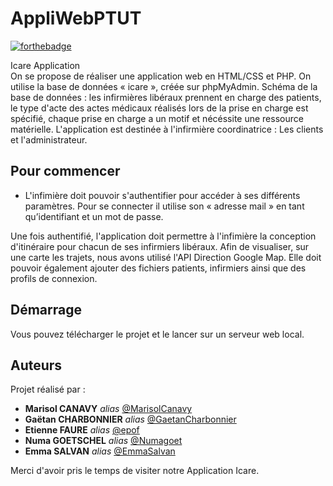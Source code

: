 # AppliWebPTUT

[![forthebadge](http://forthebadge.com/images/badges/built-with-love.svg)](http://forthebadge.com)

Icare Application                                           
On se propose de réaliser une application web en HTML/CSS et PHP.
On utilise la base de données « icare », créée sur phpMyAdmin.
Schéma de la base de données : les infirmières libéraux prennent en charge des patients, le type d'acte des actes médicaux réalisés lors de la prise en charge est spécifié, chaque prise en charge a un motif et nécéssite une ressource matérielle. 
L'application est destinée à l'infirmière coordinatrice : Les clients et l'administrateur.

## Pour commencer

* L'infimière doit pouvoir s'authentifier pour accéder à ses différents paramètres. Pour se connecter il utilise son « adresse mail » en tant qu’identifiant et un mot de passe.

Une fois authentifié, l'application doit permettre à l'infimière la conception d'itinéraire pour chacun de ses infirmiers libéraux. Afin de visualiser, sur une carte les trajets, nous avons utilisé l'API Direction Google Map.
Elle doit pouvoir également ajouter des fichiers patients, infirmiers ainsi que des profils de connexion.


## Démarrage

Vous pouvez télécharger le projet et le lancer sur un serveur web local.


## Auteurs

Projet réalisé par : 
* **Marisol CANAVY** _alias_ [@MarisolCanavy](https://github.com/MarisolCanavy)
* **Gaëtan CHARBONNIER** _alias_ [@GaetanCharbonnier](https://github.com/GaetanCharbonnier)
* **Etienne FAURE** _alias_ [@epof](https://github.com/epof)
* **Numa GOETSCHEL** _alias_ [@Numagoet](https://github.com/Numagoet)
* **Emma SALVAN** _alias_ [@EmmaSalvan](https://github.com/EmmaSalvan)

Merci d'avoir pris le temps de visiter notre Application Icare.



